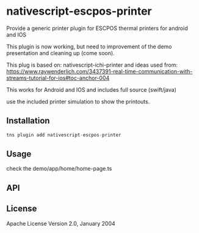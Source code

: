 # nativescript-escpos-printer

Provide a generic printer plugin for ESCPOS thermal printers for android and IOS

This plugin is now working, but need to improvement of the demo presentation and cleaning up (come soon).

This plug is based on:
nativescript-ichi-printer 
and ideas used from:
https://www.raywenderlich.com/3437391-real-time-communication-with-streams-tutorial-for-ios#toc-anchor-004

This works for Android and IOS and includes full source (swift/java)

use the included printer simulation to show the printouts.

## Installation

```javascript
tns plugin add nativescript-escpos-printer
```

## Usage 

check the demo/app/home/home-page.ts

## API

    
## License

Apache License Version 2.0, January 2004
